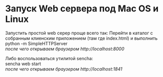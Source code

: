 Запуск Web сервера под Mac OS и Linux
=============================================

Запустить простой web серер проще всего так:
Перейти в каталог с собранным клиенским приложением (там где index.html) и выполнить  
python -m SimpleHTTPServer  
*после чего открываем браузером http://localhost:8000*

Либо воспользоваться утилитой sencha:  
sencha web start  
*после чего открываем браузером http://localhost:1841*
